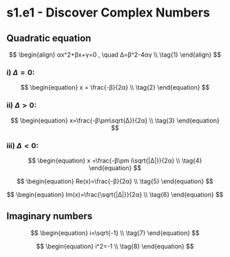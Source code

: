 # s1.e1 - Discover Complex Numbers

## Quadratic equation
$$ \begin{align} 
αx^2+βx+γ=0 , \quad Δ=β^2-4αγ \\
\tag{1}
\end{align} $$

### i) $Δ=0$:
$$ \begin{equation}
x = \frac{-β}{2α} \\
\tag{2}
\end{equation} $$

### ii) $Δ>0$:
$$ \begin{equation}
x=\frac{-β\pm\sqrt{Δ}}{2α} \\
\tag{3}
\end{equation} $$

### iii) $Δ<0$:
$$ \begin{equation}
x =\frac{-β\pm i\sqrt{|Δ|}}{2α} \\
\tag{4}
\end{equation} $$

$$ \begin{equation}
Re(x)=\frac{-β}{2α} \\
\tag{5}
\end{equation} $$

$$ \begin{equation}
Im(x)=\frac{\sqrt{|Δ|}}{2α} \\
\tag{6}
\end{equation} $$

## Imaginary numbers
$$ \begin{equation}
i=\sqrt{-1} \\
\tag{7}
\end{equation} $$

$$ \begin{equation}
i^2=-1 \\
\tag{8}
\end{equation} $$